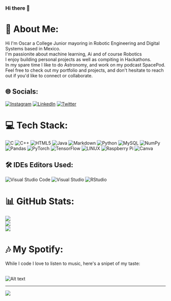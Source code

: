 ### Hi there 👋

<!--
**Oscar6647/Oscar6647** is a ✨ _special_ ✨ repository because its `README.md` (this file) appears on your GitHub profile.

Here are some ideas to get you started:

- 🔭 I’m currently working on ...
- 🌱 I’m currently learning ...
- 👯 I’m looking to collaborate on ...
- 🤔 I’m looking for help with ...
- 💬 Ask me about ...
- 📫 How to reach me: ...
- 😄 Pronouns: ...
- ⚡ Fun fact: ...
- Something to save my ass
-->
# 💫 About Me:
Hi I'm Oscar a College Junior mayoring in Robotic Engineering and Digital Systems based in Mexico.<br>I'm passionite about machine learning, Ai and of course Robotics<br>I enjoy building personal projects as well as compiting in Hackathons.<br>In my spare time I like to do Astronomy, and work on my podcast SpacePod.<br>Feel free to check out my portfolio and projects, and don't hesitate to reach out if you'd like to connect or collaborate.


## 🌐 Socials:
[![Instagram](https://img.shields.io/badge/Instagram-%23E4405F.svg?logo=Instagram&logoColor=white)](https://instagram.com/ocardenasg) [![LinkedIn](https://img.shields.io/badge/LinkedIn-%230077B5.svg?logo=linkedin&logoColor=white)](https://linkedin.com/in/ocardenasg) [![Twitter](https://img.shields.io/badge/Twitter-%231DA1F2.svg?logo=Twitter&logoColor=white)](https://twitter.com/ocg01) 

# 💻 Tech Stack:
![C](https://img.shields.io/badge/c-%2300599C.svg?style=for-the-badge&logo=c&logoColor=white) ![C++](https://img.shields.io/badge/c++-%2300599C.svg?style=for-the-badge&logo=c%2B%2B&logoColor=white) ![HTML5](https://img.shields.io/badge/html5-%23E34F26.svg?style=for-the-badge&logo=html5&logoColor=white) ![Java](https://img.shields.io/badge/java-%23ED8B00.svg?style=for-the-badge&logo=java&logoColor=white) ![Markdown](https://img.shields.io/badge/markdown-%23000000.svg?style=for-the-badge&logo=markdown&logoColor=white) ![Python](https://img.shields.io/badge/python-3670A0?style=for-the-badge&logo=python&logoColor=ffdd54) ![MySQL](https://img.shields.io/badge/mysql-%2300f.svg?style=for-the-badge&logo=mysql&logoColor=white) ![NumPy](https://img.shields.io/badge/numpy-%23013243.svg?style=for-the-badge&logo=numpy&logoColor=white) ![Pandas](https://img.shields.io/badge/pandas-%23150458.svg?style=for-the-badge&logo=pandas&logoColor=white) ![PyTorch](https://img.shields.io/badge/PyTorch-%23EE4C2C.svg?style=for-the-badge&logo=PyTorch&logoColor=white) ![TensorFlow](https://img.shields.io/badge/TensorFlow-%23FF6F00.svg?style=for-the-badge&logo=TensorFlow&logoColor=white) ![LINUX](https://img.shields.io/badge/Linux-FCC624?style=for-the-badge&logo=linux&logoColor=black) ![Raspberry Pi](https://img.shields.io/badge/-RaspberryPi-C51A4A?style=for-the-badge&logo=Raspberry-Pi) ![Canva](https://img.shields.io/badge/Canva-%2300C4CC.svg?style=for-the-badge&logo=Canva&logoColor=white)

## 🛠️ IDEs Editors Used:
![Visual Studio Code](https://img.shields.io/badge/Visual%20Studio%20Code-0078d7.svg?style=for-the-badge&logo=visual-studio-code&logoColor=white) ![Visual Studio](https://img.shields.io/badge/Visual%20Studio-5C2D91.svg?style=for-the-badge&logo=visual-studio&logoColor=white) ![RStudio](https://img.shields.io/badge/RStudio-4285F4?style=for-the-badge&logo=rstudio&logoColor=white)

# 📊 GitHub Stats:
![](https://github-readme-stats.vercel.app/api?username=Oscar6647&theme=dark&hide_border=false&include_all_commits=true&count_private=true)<br/>
![](https://github-readme-streak-stats.herokuapp.com/?user=Oscar6647&theme=dark&hide_border=false)<br/>
![](https://github-readme-stats.vercel.app/api/top-langs/?username=Oscar6647&theme=dark&hide_border=false&include_all_commits=true&count_private=true&layout=compact)

# 🎶 My Spotify:
While I code I love to listen to music, here's a snipet of my taste: 
<br><br>

![Alt text](https://spotify-recently-played-readme.vercel.app/api?user=xyds10httbz1d564cohwui45g)

---
[![](https://visitcount.itsvg.in/api?id=Oscar6647&icon=1&color=1)](https://visitcount.itsvg.in)

<!-- Proudly created with GPRM ( https://gprm.itsvg.in ) -->
